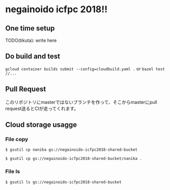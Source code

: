 # negainoido icfpc 2018!!

## One time setup

TODO(tikuta): write here

## Do build and test

`gcloud container builds submit --config=cloudbuild.yaml .`
or
`bazel test //...`

## Pull Request

このリポジトリにmasterではないブランチを作って、そこからmasterにpull request送るとCIが走ってくれます。

## Cloud storage usagge

### File copy

```
$ gsutil cp nanika gs://negainoido-icfpc2018-shared-bucket
```

```
$ gsutil cp gs://negainoido-icfpc2018-shared-bucket/nanika .
```

### File ls

```
$ gsutil ls gs://negainoido-icfpc2018-shared-bucket
```
